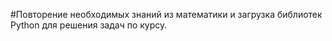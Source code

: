 #Повторение необходимых знаний из математики и загрузка библиотек Python для решения задач по курсу.

